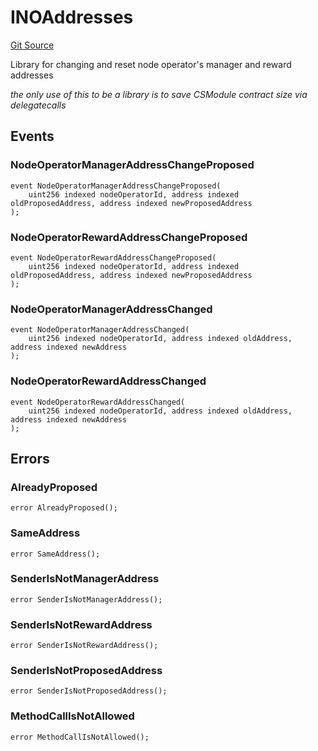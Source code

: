 # INOAddresses
[Git Source](https://github.com/lidofinance/community-staking-module/blob/86cbb28dad521bfac5576c8a7b405bc33b32f44d/src/lib/NOAddresses.sol)

Library for changing and reset node operator's manager and reward addresses

*the only use of this to be a library is to save CSModule contract size via delegatecalls*


## Events
### NodeOperatorManagerAddressChangeProposed

```solidity
event NodeOperatorManagerAddressChangeProposed(
    uint256 indexed nodeOperatorId, address indexed oldProposedAddress, address indexed newProposedAddress
);
```

### NodeOperatorRewardAddressChangeProposed

```solidity
event NodeOperatorRewardAddressChangeProposed(
    uint256 indexed nodeOperatorId, address indexed oldProposedAddress, address indexed newProposedAddress
);
```

### NodeOperatorManagerAddressChanged

```solidity
event NodeOperatorManagerAddressChanged(
    uint256 indexed nodeOperatorId, address indexed oldAddress, address indexed newAddress
);
```

### NodeOperatorRewardAddressChanged

```solidity
event NodeOperatorRewardAddressChanged(
    uint256 indexed nodeOperatorId, address indexed oldAddress, address indexed newAddress
);
```

## Errors
### AlreadyProposed

```solidity
error AlreadyProposed();
```

### SameAddress

```solidity
error SameAddress();
```

### SenderIsNotManagerAddress

```solidity
error SenderIsNotManagerAddress();
```

### SenderIsNotRewardAddress

```solidity
error SenderIsNotRewardAddress();
```

### SenderIsNotProposedAddress

```solidity
error SenderIsNotProposedAddress();
```

### MethodCallIsNotAllowed

```solidity
error MethodCallIsNotAllowed();
```

